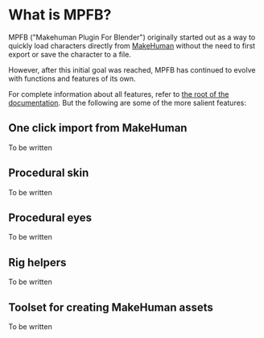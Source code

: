 # What is MPFB?

MPFB ("Makehuman Plugin For Blender") originally started out as a way to quickly load characters directly
from [MakeHuman](http://www.makehumancommunity.org) without the need to first export or save the character
to a file.

However, after this initial goal was reached, MPFB has continued to evolve with functions and features of
its own.

For complete information about all features, refer to [the root of the documentation](../README.md). 
But the following are some of the more salient features:

## One click import from MakeHuman

To be written

## Procedural skin

To be written

## Procedural eyes

To be written

## Rig helpers

To be written

## Toolset for creating MakeHuman assets

To be written
